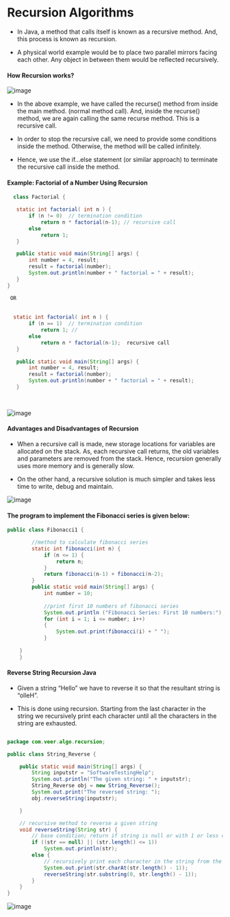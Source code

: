 # Recursion Algorithms

* In Java, a method that calls itself is known as a recursive method. And, this process is known as recursion.

* A physical world example would be to place two parallel mirrors facing each other. Any object in between them would be reflected recursively.
  
 #### How Recursion works?
  
  ![image](https://user-images.githubusercontent.com/40323661/168844437-5989bb52-f1ae-4cf0-839d-ec9c1b3233ac.png)

* In the above example, we have called the recurse() method from inside the main method. (normal method call). And, inside the recurse() method, we are again calling the same recurse method. This is a recursive call.

* In order to stop the recursive call, we need to provide some conditions inside the method. Otherwise, the method will be called infinitely.

* Hence, we use the if...else statement (or similar approach) to terminate the recursive call inside the method.
  
 #### Example: Factorial of a Number Using Recursion
 
 ```Java
   class Factorial {

    static int factorial( int n ) {
        if (n != 0)  // termination condition
            return n * factorial(n-1); // recursive call
        else
            return 1;
    }

    public static void main(String[] args) {
        int number = 4, result;
        result = factorial(number);
        System.out.println(number + " factorial = " + result);
    }
}

  OR
  
  
   static int factorial( int n ) {
        if (n == 1)  // termination condition
            return 1; //
        else
            return n * factorial(n-1);  recursive call
    }

    public static void main(String[] args) {
        int number = 4, result;
        result = factorial(number);
        System.out.println(number + " factorial = " + result);
    }
  
  
 ```
 
![image](https://user-images.githubusercontent.com/40323661/168845604-608e9a56-4094-4b61-b6c9-9306decd97a4.png)

#### Advantages and Disadvantages of Recursion

* When a recursive call is made, new storage locations for variables are allocated on the stack. As, each recursive call returns, the old variables and parameters are removed from the stack. Hence, recursion generally uses more memory and is generally slow.

* On the other hand, a recursive solution is much simpler and takes less time to write, debug and maintain.
  
![image](https://user-images.githubusercontent.com/40323661/168847911-e863c2ae-cb8c-46a9-ba13-39d203360c5e.png)
   
#### The program to implement the Fibonacci series is given below:

```Java
public class Fibonacci1 {

	    //method to calculate fibonacci series
	    static int fibonacci(int n) {
	        if (n <= 1) {
	            return n;
	        }
	        return fibonacci(n-1) + fibonacci(n-2);
	    }
	    public static void main(String[] args) {
	        int number = 10;
	  
	        //print first 10 numbers of fibonacci series
	        System.out.println ("Fibonacci Series: First 10 numbers:");
	        for (int i = 1; i <= number; i++) 
	        {
	            System.out.print(fibonacci(i) + " ");
	        }
	  
	}
	}
```
#### Reverse String Recursion Java

* Given a string “Hello” we have to reverse it so that the resultant string is “olleH”.

* This is done using recursion. Starting from the last character in the string we recursively print each character until all the characters in the string are exhausted.

```Java

package com.veer.algo.recursion;

public class String_Reverse {

	public static void main(String[] args) {
		String inputstr = "SoftwareTestingHelp";
		System.out.println("The given string: " + inputstr);
		String_Reverse obj = new String_Reverse();
		System.out.print("The reversed string: ");
		obj.reverseString(inputstr);

	}

	// recursive method to reverse a given string
	void reverseString(String str) {
		// base condition; return if string is null or with 1 or less character
		if ((str == null) || (str.length() <= 1))
			System.out.println(str);
		else {
			// recursively print each character in the string from the end
			System.out.print(str.charAt(str.length() - 1));
			reverseString(str.substring(0, str.length() - 1));
		}
	}
}

```
![image](https://user-images.githubusercontent.com/40323661/169180783-9bc2404f-19ff-4f8f-a998-ce9808187c18.png)


